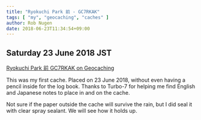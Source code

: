```yaml
---
title: "Ryokuchi Park 前 - GC7RKAK"
tags: [ "my", "geocaching", "caches" ]
author: Rob Nugen
date: 2018-06-23T11:34:54+09:00
---
```


## Saturday 23 June 2018 JST

<p class="note"><a href="https://www.geocaching.com/geocache/GC7RKAK_ryokuchi-park">Ryokuchi Park 前 GC7RKAK on Geocaching</a></p>

This was my first cache.  Placed on 23 June 2018, without even having a pencil inside for the log book.  Thanks to Turbo-7 for helping me find English and Japanese notes to place in and on the cache.

Not sure if the paper outside the cache will survive the rain, but I did seal it with clear spray sealant.  We will see how it holds up.


